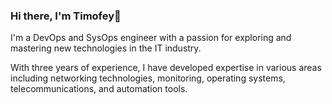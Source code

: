 ### Hi there, I'm Timofey👋

I'm a DevOps and SysOps engineer with a passion for exploring and mastering new technologies in the IT industry.

With three years of experience, I have developed expertise in various areas including networking technologies, monitoring, operating systems, telecommunications, and automation tools.
<!--
**Tiimgll/Tiimgll** is a ✨ _special_ ✨ repository because its `README.md` (this file) appears on your GitHub profile.

Here are some ideas to get you started:

- 🔭 I’m currently working on ...
- 🌱 I’m currently learning ...
- 👯 I’m looking to collaborate on ...
- 🤔 I’m looking for help with ...
- 💬 Ask me about ...
- 📫 How to reach me: ...
- 😄 Pronouns: ...
- ⚡ Fun fact: ...
-->
